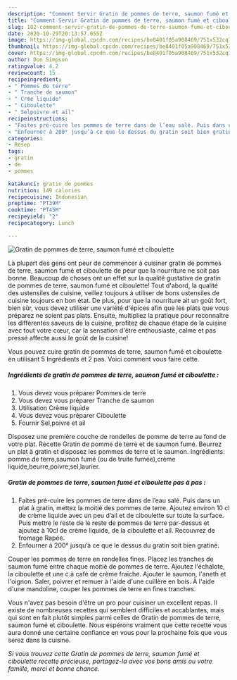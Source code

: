 ```yaml
---
description: "Comment Servir Gratin de pommes de terre, saumon fumé et ciboulette"
title: "Comment Servir Gratin de pommes de terre, saumon fumé et ciboulette"
slug: 102-comment-servir-gratin-de-pommes-de-terre-saumon-fume-et-ciboulette
date: 2020-10-29T20:13:57.655Z
image: https://img-global.cpcdn.com/recipes/be8401f05a908469/751x532cq70/gratin-de-pommes-de-terre-saumon-fume-et-ciboulette-photo-principale-de-la-recette.jpg
thumbnail: https://img-global.cpcdn.com/recipes/be8401f05a908469/751x532cq70/gratin-de-pommes-de-terre-saumon-fume-et-ciboulette-photo-principale-de-la-recette.jpg
cover: https://img-global.cpcdn.com/recipes/be8401f05a908469/751x532cq70/gratin-de-pommes-de-terre-saumon-fume-et-ciboulette-photo-principale-de-la-recette.jpg
author: Don Simpson
ratingvalue: 4.2
reviewcount: 15
recipeingredient:
- " Pommes de terre"
- " Tranche de saumon"
- " Crme liquide"
- " Ciboulette"
- " Selpoivre et ail"
recipeinstructions:
- "Faites pré-cuire les pommes de terre dans de l’eau salé. Puis dans un plat à gratin, mettez la moitié des pommes de terre. Ajoutez environ 10 cl de crème liquide avec un peu d’ail et de ciboulette sur toute la surface. Puis mettre le reste de le reste de pommes de terre par-dessus et ajoutez à 10cl de crème liquide, de la ciboulette et ail. Recouvrez de fromage Rapée."
- "Enfourner à 200° jusqu’à ce que le dessus du gratin soit bien gratiné."
categories:
- Resep
tags:
- gratin
- de
- pommes

katakunci: gratin de pommes 
nutrition: 149 calories
recipecuisine: Indonesian
preptime: "PT39M"
cooktime: "PT45M"
recipeyield: "2"
recipecategory: Lunch

---
```



![Gratin de pommes de terre, saumon fumé et ciboulette](https://img-global.cpcdn.com/recipes/be8401f05a908469/751x532cq70/gratin-de-pommes-de-terre-saumon-fume-et-ciboulette-photo-principale-de-la-recette.jpg)

La plupart des gens ont peur de commencer à cuisiner gratin de pommes de terre, saumon fumé et ciboulette de peur que la nourriture ne soit pas bonne. Beaucoup de choses ont un effet sur la qualité gustative de gratin de pommes de terre, saumon fumé et ciboulette! Tout d'abord, la qualité des ustensiles de cuisine, veillez toujours à utiliser de bons ustensiles de cuisine toujours en bon état. De plus, pour que la nourriture ait un goût fort, bien sûr, vous devez utiliser une variété d'épices afin que les plats que vous préparez ne soient pas plats. Ensuite, multipliez la pratique pour reconnaître les différentes saveurs de la cuisine, profitez de chaque étape de la cuisine avec tout votre cœur, car la sensation d'être enthousiaste, calme et pas pressé affecte aussi le goût de la cuisine!

<!--inarticleads1-->

Vous pouvez cuire gratin de pommes de terre, saumon fumé et ciboulette en utilisant 5 Ingrédients et 2 pas. Voici comment vous faire cette.

##### Ingrédients de gratin de pommes de terre, saumon fumé et ciboulette :

1. Vous devez vous préparer  Pommes de terre
1. Vous devez vous préparer  Tranche de saumon
1. Utilisation  Crème liquide
1. Vous devez vous préparer  Ciboulette
1. Fournir  Sel,poivre et ail


Disposez une première couche de rondelles de pomme de terre au fond de votre plat. Recette Gratin de pomme de terre et de saumon fumé. Beurrez un plat à gratin et disposez les pommes de terre et le saumon. Ingrédients: pomme de terre,saumon fumé (ou de truite fumée),crème liquide,beurre,poivre,sel,laurier. 

<!--inarticleads2-->

##### Gratin de pommes de terre, saumon fumé et ciboulette pas à pas :

1. Faites pré-cuire les pommes de terre dans de l’eau salé. Puis dans un plat à gratin, mettez la moitié des pommes de terre. Ajoutez environ 10 cl de crème liquide avec un peu d’ail et de ciboulette sur toute la surface. Puis mettre le reste de le reste de pommes de terre par-dessus et ajoutez à 10cl de crème liquide, de la ciboulette et ail. Recouvrez de fromage Rapée.
1. Enfourner à 200° jusqu’à ce que le dessus du gratin soit bien gratiné.


Couper les pommes de terre en rondelles fines. Placez les tranches de saumon fumé entre chaque moitié de pommes de terre. Ajoutez l&#39;échalote, la ciboulette et une c.à café de crème fraîche. Ajouter le saumon, l&#39;aneth et l&#39;oignon. Saler, poivrer et remuer à l&#39;aide d&#39;une cuillère en bois. À l&#39;aide d&#39;une mandoline, couper les pommes de terre en fines tranches. 

<!--inarticleads1-->

<p>
Vous n'avez pas besoin d'être un pro pour cuisiner un excellent repas. Il existe de nombreuses recettes qui semblent difficiles et accablantes, mais qui sont en fait plutôt simples parmi celles de Gratin de pommes de terre, saumon fumé et ciboulette. Nous espérons vraiment que cette recette vous aura donné une certaine confiance en vous pour la prochaine fois que vous serez dans la cuisine.
</p>

<p>
<i>Si vous trouvez cette Gratin de pommes de terre, saumon fumé et ciboulette recette précieuse, partagez-la avec vos bons amis ou votre famille, merci et bonne chance.</i>
</p>
